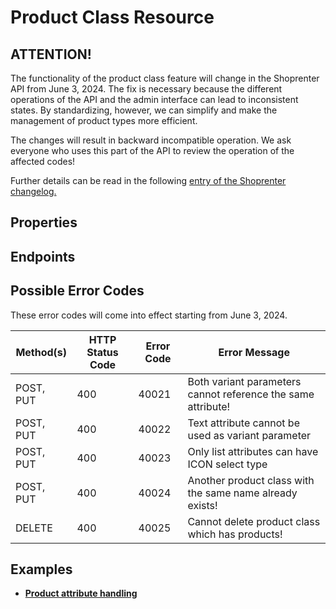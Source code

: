 # Product Class Resource

## ATTENTION!
The functionality of the product class feature will change in the Shoprenter API from June 3, 2024. The fix is necessary because the different operations of the API and the admin interface can lead to inconsistent states. By standardizing, however, we can simplify and make the management of product types more efficient.

The changes will result in backward incompatible operation. We ask everyone who uses this part of the API to review the operation of the affected codes!

Further details can be read in the following [entry of the Shoprenter changelog.](https://changelog.shoprenter.hu/hu/termektipus-valtozasok-az-api_ban-juniustol-Vzq3OfnF)

## Properties

<ResourceProperties :resource="'product_class'" :lang="'en'"/>

## Endpoints

[//]: <> (GET ENDPOINT)
<ResourceEndpoint :resource="'product_class'" :endpoint="'get'" :lang="'en'">

<template v-slot:responseJSON>

<<< @/docs/fixtures/api/product_class/response/json/get_id.json

</template>

<template v-slot:responseXML>

<<< @/docs/fixtures/api/product_class/response/xml/get_id.xml

</template>

</ResourceEndpoint>

[//]: <> (GETCOLLECTION ENDPOINT)
<ResourceEndpoint :resource="'product_class'" :endpoint="'getCollection'" :lang="'en'">

<template v-slot:responseJSON>

<<< @/docs/fixtures/api/product_class/response/json/get_page.json

</template>

<template v-slot:responseXML>

<<< @/docs/fixtures/api/product_class/response/xml/get_page.xml

</template>

</ResourceEndpoint>

[//]: <> (POST ENDPOINT)
<ResourceEndpoint :resource="'product_class'" :endpoint="'post'" :lang="'en'">

<template v-slot:request>

<<< @/docs/fixtures/api/product_class/request/post.json

</template>

<template v-slot:responseJSON>

<<< @/docs/fixtures/api/product_class/response/json/get_id.json

</template>

<template v-slot:responseXML>

<<< @/docs/fixtures/api/product_class/response/xml/get_id.xml

</template>

</ResourceEndpoint>

[//]: <> (PUT ENDPOINT)
<ResourceEndpoint :resource="'product_class'" :endpoint="'put'" :lang="'en'">

<template v-slot:request>

<<< @/docs/fixtures/api/product_class/request/put.json

</template>

<template v-slot:responseJSON>

<<< @/docs/fixtures/api/product_class/response/json/get_id.json

</template>

<template v-slot:responseXML>

<<< @/docs/fixtures/api/product_class/response/xml/get_id.xml

</template>

</ResourceEndpoint>

[//]: <> (DELETE ENDPOINT)
<ResourceEndpoint :resource="'product_class'" :endpoint="'delete'" :lang="'en'"/>

## Possible Error Codes
These error codes will come into effect starting from June 3, 2024.

| Method(s) | HTTP Status Code | Error Code | Error Message |
| --- | --- | --- | --- |
| POST, PUT | 400 | 40021 | Both variant parameters cannot reference the same attribute! |
| POST, PUT | 400 | 40022 | Text attribute cannot be used as variant parameter |
| POST, PUT | 400 | 40023 | Only list attributes can have ICON select type |
| POST, PUT | 400 | 40024 | Another product class with the same name already exists! |
| DELETE | 400 | 40025 | Cannot delete product class which has products! |

## Examples
- [**Product attribute handling**](../development/api-examples/08_product_attribute_handling.md)
